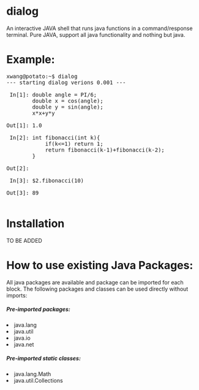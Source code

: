 # dialog
An interactive JAVA shell that runs java functions in a command/response terminal. Pure JAVA, support all java functionality and nothing but java.


# Example:
<pre>
xwang@potato:~$ dialog
--- starting dialog verions 0.001 ---

 In[1]:	double angle = PI/6;
       	double x = cos(angle);
       	double y = sin(angle);
       	x*x+y*y
       	
Out[1]:	1.0

 In[2]:	int fibonacci(int k){
       		if(k<=1) return 1;
       		return fibonacci(k-1)+fibonacci(k-2);
       	}
       	
Out[2]:	

 In[3]:	$2.fibonacci(10)
       	
Out[3]:	89

</pre>


# Installation
TO BE ADDED

# How to use existing Java Packages:
  All java packages are available and package can be imported for each block. The following packages and classes can be used directly without imports:
  
  <h5>Pre-imported packages:</h5>
     <li>java.lang
     <li>java.util
     <li>java.io
     <li>java.net
  <h5>Pre-imported static classes:</h5>
      <li>java.lang.Math
      <li>java.util.Collections
       
